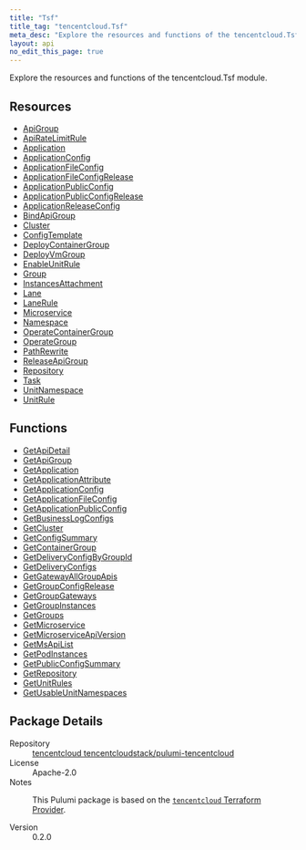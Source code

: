 ```yaml
---
title: "Tsf"
title_tag: "tencentcloud.Tsf"
meta_desc: "Explore the resources and functions of the tencentcloud.Tsf module."
layout: api
no_edit_this_page: true
---
```


<!-- WARNING: this file was generated by Pulumi Docs Generator. -->
<!-- Do not edit by hand unless you're certain you know what you are doing! -->

Explore the resources and functions of the tencentcloud.Tsf module.

<h2 id="resources">Resources</h2>
<ul class="api">
    <li><a href="apigroup/" title="ApiGroup"><span class="api-symbol api-symbol--resource"></span>ApiGroup</a></li>
    <li><a href="apiratelimitrule/" title="ApiRateLimitRule"><span class="api-symbol api-symbol--resource"></span>ApiRateLimitRule</a></li>
    <li><a href="application/" title="Application"><span class="api-symbol api-symbol--resource"></span>Application</a></li>
    <li><a href="applicationconfig/" title="ApplicationConfig"><span class="api-symbol api-symbol--resource"></span>ApplicationConfig</a></li>
    <li><a href="applicationfileconfig/" title="ApplicationFileConfig"><span class="api-symbol api-symbol--resource"></span>ApplicationFileConfig</a></li>
    <li><a href="applicationfileconfigrelease/" title="ApplicationFileConfigRelease"><span class="api-symbol api-symbol--resource"></span>ApplicationFileConfigRelease</a></li>
    <li><a href="applicationpublicconfig/" title="ApplicationPublicConfig"><span class="api-symbol api-symbol--resource"></span>ApplicationPublicConfig</a></li>
    <li><a href="applicationpublicconfigrelease/" title="ApplicationPublicConfigRelease"><span class="api-symbol api-symbol--resource"></span>ApplicationPublicConfigRelease</a></li>
    <li><a href="applicationreleaseconfig/" title="ApplicationReleaseConfig"><span class="api-symbol api-symbol--resource"></span>ApplicationReleaseConfig</a></li>
    <li><a href="bindapigroup/" title="BindApiGroup"><span class="api-symbol api-symbol--resource"></span>BindApiGroup</a></li>
    <li><a href="cluster/" title="Cluster"><span class="api-symbol api-symbol--resource"></span>Cluster</a></li>
    <li><a href="configtemplate/" title="ConfigTemplate"><span class="api-symbol api-symbol--resource"></span>ConfigTemplate</a></li>
    <li><a href="deploycontainergroup/" title="DeployContainerGroup"><span class="api-symbol api-symbol--resource"></span>DeployContainerGroup</a></li>
    <li><a href="deployvmgroup/" title="DeployVmGroup"><span class="api-symbol api-symbol--resource"></span>DeployVmGroup</a></li>
    <li><a href="enableunitrule/" title="EnableUnitRule"><span class="api-symbol api-symbol--resource"></span>EnableUnitRule</a></li>
    <li><a href="group/" title="Group"><span class="api-symbol api-symbol--resource"></span>Group</a></li>
    <li><a href="instancesattachment/" title="InstancesAttachment"><span class="api-symbol api-symbol--resource"></span>InstancesAttachment</a></li>
    <li><a href="lane/" title="Lane"><span class="api-symbol api-symbol--resource"></span>Lane</a></li>
    <li><a href="lanerule/" title="LaneRule"><span class="api-symbol api-symbol--resource"></span>LaneRule</a></li>
    <li><a href="microservice/" title="Microservice"><span class="api-symbol api-symbol--resource"></span>Microservice</a></li>
    <li><a href="namespace/" title="Namespace"><span class="api-symbol api-symbol--resource"></span>Namespace</a></li>
    <li><a href="operatecontainergroup/" title="OperateContainerGroup"><span class="api-symbol api-symbol--resource"></span>OperateContainerGroup</a></li>
    <li><a href="operategroup/" title="OperateGroup"><span class="api-symbol api-symbol--resource"></span>OperateGroup</a></li>
    <li><a href="pathrewrite/" title="PathRewrite"><span class="api-symbol api-symbol--resource"></span>PathRewrite</a></li>
    <li><a href="releaseapigroup/" title="ReleaseApiGroup"><span class="api-symbol api-symbol--resource"></span>ReleaseApiGroup</a></li>
    <li><a href="repository/" title="Repository"><span class="api-symbol api-symbol--resource"></span>Repository</a></li>
    <li><a href="task/" title="Task"><span class="api-symbol api-symbol--resource"></span>Task</a></li>
    <li><a href="unitnamespace/" title="UnitNamespace"><span class="api-symbol api-symbol--resource"></span>UnitNamespace</a></li>
    <li><a href="unitrule/" title="UnitRule"><span class="api-symbol api-symbol--resource"></span>UnitRule</a></li>
</ul>

<h2 id="functions">Functions</h2>
<ul class="api">
    <li><a href="getapidetail/" title="GetApiDetail"><span class="api-symbol api-symbol--function"></span>GetApiDetail</a></li>
    <li><a href="getapigroup/" title="GetApiGroup"><span class="api-symbol api-symbol--function"></span>GetApiGroup</a></li>
    <li><a href="getapplication/" title="GetApplication"><span class="api-symbol api-symbol--function"></span>GetApplication</a></li>
    <li><a href="getapplicationattribute/" title="GetApplicationAttribute"><span class="api-symbol api-symbol--function"></span>GetApplicationAttribute</a></li>
    <li><a href="getapplicationconfig/" title="GetApplicationConfig"><span class="api-symbol api-symbol--function"></span>GetApplicationConfig</a></li>
    <li><a href="getapplicationfileconfig/" title="GetApplicationFileConfig"><span class="api-symbol api-symbol--function"></span>GetApplicationFileConfig</a></li>
    <li><a href="getapplicationpublicconfig/" title="GetApplicationPublicConfig"><span class="api-symbol api-symbol--function"></span>GetApplicationPublicConfig</a></li>
    <li><a href="getbusinesslogconfigs/" title="GetBusinessLogConfigs"><span class="api-symbol api-symbol--function"></span>GetBusinessLogConfigs</a></li>
    <li><a href="getcluster/" title="GetCluster"><span class="api-symbol api-symbol--function"></span>GetCluster</a></li>
    <li><a href="getconfigsummary/" title="GetConfigSummary"><span class="api-symbol api-symbol--function"></span>GetConfigSummary</a></li>
    <li><a href="getcontainergroup/" title="GetContainerGroup"><span class="api-symbol api-symbol--function"></span>GetContainerGroup</a></li>
    <li><a href="getdeliveryconfigbygroupid/" title="GetDeliveryConfigByGroupId"><span class="api-symbol api-symbol--function"></span>GetDeliveryConfigByGroupId</a></li>
    <li><a href="getdeliveryconfigs/" title="GetDeliveryConfigs"><span class="api-symbol api-symbol--function"></span>GetDeliveryConfigs</a></li>
    <li><a href="getgatewayallgroupapis/" title="GetGatewayAllGroupApis"><span class="api-symbol api-symbol--function"></span>GetGatewayAllGroupApis</a></li>
    <li><a href="getgroupconfigrelease/" title="GetGroupConfigRelease"><span class="api-symbol api-symbol--function"></span>GetGroupConfigRelease</a></li>
    <li><a href="getgroupgateways/" title="GetGroupGateways"><span class="api-symbol api-symbol--function"></span>GetGroupGateways</a></li>
    <li><a href="getgroupinstances/" title="GetGroupInstances"><span class="api-symbol api-symbol--function"></span>GetGroupInstances</a></li>
    <li><a href="getgroups/" title="GetGroups"><span class="api-symbol api-symbol--function"></span>GetGroups</a></li>
    <li><a href="getmicroservice/" title="GetMicroservice"><span class="api-symbol api-symbol--function"></span>GetMicroservice</a></li>
    <li><a href="getmicroserviceapiversion/" title="GetMicroserviceApiVersion"><span class="api-symbol api-symbol--function"></span>GetMicroserviceApiVersion</a></li>
    <li><a href="getmsapilist/" title="GetMsApiList"><span class="api-symbol api-symbol--function"></span>GetMsApiList</a></li>
    <li><a href="getpodinstances/" title="GetPodInstances"><span class="api-symbol api-symbol--function"></span>GetPodInstances</a></li>
    <li><a href="getpublicconfigsummary/" title="GetPublicConfigSummary"><span class="api-symbol api-symbol--function"></span>GetPublicConfigSummary</a></li>
    <li><a href="getrepository/" title="GetRepository"><span class="api-symbol api-symbol--function"></span>GetRepository</a></li>
    <li><a href="getunitrules/" title="GetUnitRules"><span class="api-symbol api-symbol--function"></span>GetUnitRules</a></li>
    <li><a href="getusableunitnamespaces/" title="GetUsableUnitNamespaces"><span class="api-symbol api-symbol--function"></span>GetUsableUnitNamespaces</a></li>
</ul>

<h2 id="package-details">Package Details</h2>
<dl class="package-details">
	<dt>Repository</dt>
	<dd><a href="https://github.com/tencentcloudstack/pulumi-tencentcloud">tencentcloud tencentcloudstack/pulumi-tencentcloud</a></dd>
	<dt>License</dt>
	<dd>Apache-2.0</dd>
	<dt>Notes</dt>
	<dd><p>This Pulumi package is based on the <a href="https://github.com/tencentcloudstack/terraform-provider-tencentcloud"><code>tencentcloud</code> Terraform Provider</a>.</p>
</dd>
	<dt>Version</dt>
	<dd>0.2.0</dd>
</dl>

